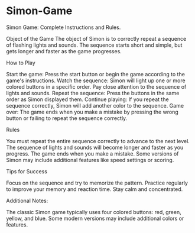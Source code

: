 # Simon-Game

Simon Game: Complete Instructions and Rules.

Object of the Game The object of Simon is to correctly repeat a sequence of flashing lights and sounds. The sequence starts short and simple, but gets longer and faster as the game progresses.

How to Play

Start the game: Press the start button or begin the game according to the game's instructions.
Watch the sequence: Simon will light up one or more colored buttons in a specific order. Pay close attention to the sequence of lights and sounds.
Repeat the sequence: Press the buttons in the same order as Simon displayed them.
Continue playing: If you repeat the sequence correctly, Simon will add another color to the sequence.
Game over: The game ends when you make a mistake by pressing the wrong button or failing to repeat the sequence correctly.

Rules

You must repeat the entire sequence correctly to advance to the next level.
The sequence of lights and sounds will become longer and faster as you progress.
The game ends when you make a mistake.
Some versions of Simon may include additional features like speed settings or scoring.

Tips for Success

Focus on the sequence and try to memorize the pattern.
Practice regularly to improve your memory and reaction time.
Stay calm and concentrated.

Additional Notes:

The classic Simon game typically uses four colored buttons: red, green, yellow, and blue.
Some modern versions may include additional colors or features.

